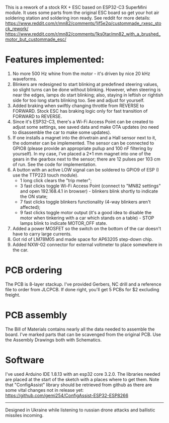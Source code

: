 This is a rework of a stock RX + ESC based on ESP32-C3 SuperMini module. It uses some parts from the original ESC board so get your hot air soldering station and soldering iron ready. See reddit for more details:
https://www.reddit.com/r/mn82/comments/1jf5e2q/custommade_rxesc_stock_rework/
https://www.reddit.com/r/mn82/comments/1ks0tar/mn82_with_a_brushed_motor_but_custommade_esc/

# Features implemented:
1. No more 500 Hz whine from the motor - it's driven by nice 20 kHz waveforms.
2. Blinkers are redesigned to start blinking at predefined steering values, so slight turns can be done without blinking. However, when steering is near the edges, lamps do start blinking; also, staying in leftish or rightish side for too long starts blinking too. See and adjust for yourself.
3. Added braking when swiftly changing throttle from REVERSE to FORWARD. Stock ESC has braking logic only for fast transition of FORWARD to REVERSE.
4. Since it's ESP32-C3, there's a Wi-Fi Access Point can be created to adjust some settings, see saved data and make OTA updates (no need to disassemble the car to make some updates).
5. If one installs a magnet into the drivetrain and a Hall sensor next to it, the odometer can be implemented. The sensor can be connected to GPIO8 (please provide an appropriate pullup and 100 nF filtering by yourself). In my case, I've placed a 2*1 mm magnet into one of the gears in the gearbox next to the sensor; there are 12 pulses per 103 cm of run. See the code for implementation.
6. A button with an active LOW signal can be soldered to GPIO9 of ESP (I use the TTP223 touch module).
    - 1 long click clears the "trip meter";
    - 3 fast clicks toggle Wi-Fi Access Point (connect to "MN82 settings" and open 192.168.4.1 in browser) - blinkers blink shortly to indicate the ON state;
    - 7 fast clicks toggle blinkers functionality (4-way blinkers aren't affected);
    - 9 fast clicks toggle motor output (it's a good idea to disable the motor when tinkering with a car which stands on a table) - STOP lamps blink to indicate MOTOR_OFF state.
7. Added a power MOSFET so the switch on the bottom of the car doesn't have to carry large currents.
8. Got rid of LM78M05 and made space for AP63205 step-down chip.
9. Added NXW-02 connector for external voltmeter to place somewhere in the car.

# PCB ordering
The PCB is 8-layer stackup. I've provided Gerbers, NC drill and a reference file to order from JLCPCB. If done right, you'll get 5 PCBs for $2 excluding freight.

# PCB assembly
The Bill of Materials contains nearly all the data needed to assemble the board. I've marked parts that can be scavenged from the original PCB. Use the Assembly Drawings both with Schematics.

# Software
I've used Arduino IDE 1.8.13 with an esp32 core 3.2.0.
The libraries needed are placed at the start of the sketch with a places where to get them. Note that "ConfigAssist" library should be retrieved from github as there are some vital changes not in release yet: https://github.com/gemi254/ConfigAssist-ESP32-ESP8266

---
Designed in Ukraine while listening to russian drone attacks and ballistic missiles incoming.
